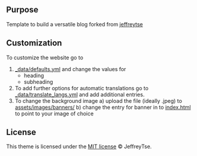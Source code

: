 ## Purpose

Template to build a versatile blog forked from [jeffreytse](jeffreytse/jekyll-theme-yat)

## Customization

To customize the website go to 

1. [_data/defaults.yml](_data/defaults.yml) and change the values for
    - heading
    - subheading
2. To add further options for automatic translations go to [_data/translate_langs.yml](_data/translate_langs.yml) and add additional entries.
3. To change the background image
  a) upload the file (ideally .jpeg) to [assets/images/banners/](assets/images/banners/)
  b) change the entry for banner in to [index.html](index.html) to point to your image of choice

## License

This theme is licensed under the [MIT license](https://opensource.org/licenses/mit-license.php) © JeffreyTse.

<!-- External links -->

[jekyll]: https://jekyllrb.com/
[yat-git-repo]: https://github.com/jeffreytse/jekyll-theme-yat/
[yat-live-demo]: https://jeffreytse.github.io/jekyll-theme-yat/
[jekyll-spaceship]: https://github.com/jeffreytse/jekyll-spaceship
[jekyll-seo-tag]: https://github.com/jekyll/jekyll-seo-tag
[jekyll-sitemap]: https://github.com/jekyll/jekyll-sitemap
[jekyll-feed]: https://github.com/jekyll/jekyll-feed
[highlight-js]: https://github.com/highlightjs/highlight.js
